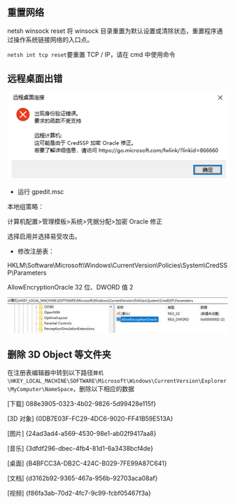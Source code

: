 ## 重置网络

netsh winsock reset 将 winsock 目录重置为默认设置或清除状态，重置程序通过操作系统链接网络的入口点。

`netsh int tcp reset`要重置 TCP / IP，请在 cmd 中使用命令

## 远程桌面出错

![img](./img/pic35.png)

- 运行 gpedit.msc

本地组策略：

计算机配置>管理模板>系统>凭据分配>加密 Oracle 修正

选择启用并选择易受攻击。

- 修改注册表：

HKLM\Software\Microsoft\Windows\CurrentVersion\Policies\System\CredSSP\Parameters

AllowEncryptionOracle 32 位、DWORD 值 2

![img](./img/pic38.jpg)

## 删除 3D Object 等文件夹

在注册表编辑器中转到以下路径`算机\HKEY_LOCAL_MACHINE\SOFTWARE\Microsoft\Windows\CurrentVersion\Explorer\MyComputer\NameSpace`，删除以下相应的数据

[下载] 088e3905-0323-4b02-9826-5d99428e115f}

[3D 对象] {0DB7E03F-FC29-4DC6-9020-FF41B59E513A}

[图片] {24ad3ad4-a569-4530-98e1-ab02f9417aa8}

[音乐] {3dfdf296-dbec-4fb4-81d1-6a3438bcf4de}

[桌面] {B4BFCC3A-DB2C-424C-B029-7FE99A87C641}

[文档] {d3162b92-9365-467a-956b-92703aca08af}

[视频] {f86fa3ab-70d2-4fc7-9c99-fcbf05467f3a}
